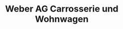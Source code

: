 ---
title: "Weber AG Carrosserie und Wohnwagen"
url: /st-gallen/weber-ag-carrosserie-und-wohnwagen/
shop: Autowerkstatt
---